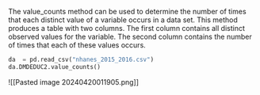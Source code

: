 The value_counts method can be used to determine the number of times that each distinct value of a variable occurs in a data set.
This method produces a table with two columns. The first column contains all distinct observed values for the variable. The second column contains the number of times that each of these values occurs.

```Python
da  = pd.read_csv("nhanes_2015_2016.csv")
da.DMDEDUC2.value_counts()
```
![[Pasted image 20240420011905.png]]
